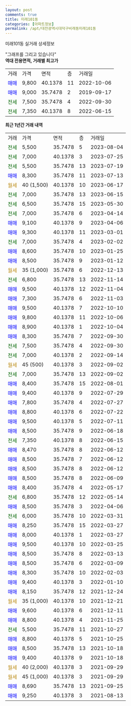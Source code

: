 ```yaml
---
layout: post
comments: true
title: 미래101동
categories: [아파트정보]
permalink: /apt/대전광역시대덕구비래동미래101동
---
```


미래101동 실거래 상세정보

<script type="text/javascript">
  google.charts.load('current', {'packages':['line', 'corechart']});
  google.charts.setOnLoadCallback(drawChart);

  function drawChart() {
    var data = new google.visualization.DataTable();
    data.addColumn('date', '거래일');
    data.addColumn('number', "매매");
    data.addColumn('number', "전세");
    data.addColumn('number', "전매");

    data.addRows([[new Date(Date.parse("2023-08-04")), null, 5500, null], [new Date(Date.parse("2023-07-25")), null, 7000, null], [new Date(Date.parse("2023-07-19")), null, 5500, null], [new Date(Date.parse("2023-07-13")), 8300, null, null], [new Date(Date.parse("2023-06-17")), null, null, null], [new Date(Date.parse("2023-06-15")), null, 7000, null], [new Date(Date.parse("2023-05-30")), null, 6500, null], [new Date(Date.parse("2023-04-14")), null, 7000, null], [new Date(Date.parse("2023-04-06")), 9100, null, null], [new Date(Date.parse("2023-03-01")), 9300, null, null], [new Date(Date.parse("2023-02-02")), null, 7000, null], [new Date(Date.parse("2023-01-25")), 8600, null, null], [new Date(Date.parse("2023-01-12")), 8500, null, null], [new Date(Date.parse("2022-12-13")), null, null, null], [new Date(Date.parse("2022-11-14")), null, 6800, null], [new Date(Date.parse("2022-11-04")), 9500, null, null], [new Date(Date.parse("2022-11-03")), 7300, null, null], [new Date(Date.parse("2022-10-10")), 9500, null, null], [new Date(Date.parse("2022-10-06")), 9800, null, null], [new Date(Date.parse("2022-10-04")), 8900, null, null], [new Date(Date.parse("2022-09-30")), 8300, null, null], [new Date(Date.parse("2022-09-30")), null, 7500, null], [new Date(Date.parse("2022-09-14")), null, 7000, null], [new Date(Date.parse("2022-09-02")), null, null, null], [new Date(Date.parse("2022-09-02")), null, 7000, null], [new Date(Date.parse("2022-08-01")), 8400, null, null], [new Date(Date.parse("2022-07-29")), 9400, null, null], [new Date(Date.parse("2022-07-27")), 7800, null, null], [new Date(Date.parse("2022-07-22")), 8800, null, null], [new Date(Date.parse("2022-07-11")), 9500, null, null], [new Date(Date.parse("2022-06-18")), 8500, null, null], [new Date(Date.parse("2022-06-15")), null, 7350, null], [new Date(Date.parse("2022-06-12")), 8470, null, null], [new Date(Date.parse("2022-06-12")), 8500, null, null], [new Date(Date.parse("2022-06-12")), 8500, null, null], [new Date(Date.parse("2022-06-09")), 8500, null, null], [new Date(Date.parse("2022-05-17")), 8400, null, null], [new Date(Date.parse("2022-05-14")), null, 6800, null], [new Date(Date.parse("2022-04-06")), 8500, null, null], [new Date(Date.parse("2022-03-31")), null, 6000, null], [new Date(Date.parse("2022-03-27")), 8250, null, null], [new Date(Date.parse("2022-03-27")), 8000, null, null], [new Date(Date.parse("2022-03-25")), 9500, null, null], [new Date(Date.parse("2022-03-13")), 8500, null, null], [new Date(Date.parse("2022-03-09")), 8500, null, null], [new Date(Date.parse("2022-02-03")), 8300, null, null], [new Date(Date.parse("2022-01-10")), 9400, null, null], [new Date(Date.parse("2021-12-24")), 8150, null, null], [new Date(Date.parse("2021-12-21")), null, null, null], [new Date(Date.parse("2021-12-11")), 9600, null, null], [new Date(Date.parse("2021-11-25")), 8800, null, null], [new Date(Date.parse("2021-10-27")), null, 5500, null], [new Date(Date.parse("2021-10-25")), 8800, null, null], [new Date(Date.parse("2021-10-18")), 8500, null, null], [new Date(Date.parse("2021-10-18")), 9400, null, null], [new Date(Date.parse("2021-09-29")), null, null, null], [new Date(Date.parse("2021-09-29")), null, null, null], [new Date(Date.parse("2021-09-25")), 8690, null, null], [new Date(Date.parse("2021-08-13")), 9250, null, null]]);

    var options = {
      hAxis: {
        format: 'yyyy/MM/dd'
      },    
      lineWidth: 0,
      pointsVisible: true,    
      title: '최근 1년간 유형별 실거래가 분포',
      legend: { position: 'bottom' }
    };

    var formatter = new google.visualization.NumberFormat({pattern:'###,###'} );
    formatter.format(data, 1);
    formatter.format(data, 2);
    
    setTimeout(function() {
        var chart = new google.visualization.LineChart(document.getElementById('columnchart_material'));
        chart.draw(data, (options));
        document.getElementById('loading').style.display = 'none';
    }, 200);
  }
</script>


<div id="loading" style="z-index:20; display: block; margin-left: 0px">"그래프를 그리고 있습니다"</div>
<div id="columnchart_material" style="width: 95%; margin-left: 0px; display: block"></div>
<!-- contents start -->
<b>역대 전용면적, 거래별 최고가</b>
<table class="sortable">
    <tr>
      <td>거래</td>
      <td>가격</td>
      <td>면적</td>
      <td>층</td>
      <td>거래일</td>
    </tr>
        <tr>
          <td><a style="color: blue">매매</a></td>
          <td>9,800</td>
          <td>40.1378</td>
          <td>11</td>
          <td>2022-10-06</td>
        </tr>            <tr>
          <td><a style="color: blue">매매</a></td>
          <td>9,000</td>
          <td>35.7478</td>
          <td>2</td>
          <td>2019-09-17</td>
        </tr>        
        <tr>
              <td><a style="color: darkgreen">전세</a></td>
              <td>7,500</td>
              <td>35.7478</td>
              <td>4</td>
              <td>2022-09-30</td>
            </tr>            <tr>
              <td><a style="color: darkgreen">전세</a></td>
              <td>7,350</td>
              <td>40.1378</td>
              <td>8</td>
              <td>2022-06-15</td>
            </tr>        
    
</table>

<b>최근 1년간 거래 내역</b>

<table class="sortable">
    <tr>
      <td>거래</td>
      <td>가격</td>
      <td>면적</td>
      <td>층</td>
      <td>거래일</td>
    </tr>
    <tr>
      <td><a style="color: darkgreen">전세</a></td>
      <td>5,500</td>
      <td>35.7478</td>
      <td>5</td>
      <td>2023-08-04</td>
    </tr>          <tr>
      <td><a style="color: darkgreen">전세</a></td>
      <td>7,000</td>
      <td>40.1378</td>
      <td>3</td>
      <td>2023-07-25</td>
    </tr>          <tr>
      <td><a style="color: darkgreen">전세</a></td>
      <td>5,500</td>
      <td>35.7478</td>
      <td>13</td>
      <td>2023-07-19</td>
    </tr>          <tr>
      <td><a style="color: blue">매매</a></td>
      <td>8,300</td>
      <td>35.7478</td>
      <td>11</td>
      <td>2023-07-13</td>
    </tr>          <tr>
      <td><a style="color: darkgoldenrod">월세</a></td>
      <td>40 (1,500)</td>
      <td>40.1378</td>
      <td>10</td>
      <td>2023-06-17</td>
    </tr>          <tr>
      <td><a style="color: darkgreen">전세</a></td>
      <td>7,000</td>
      <td>35.7478</td>
      <td>13</td>
      <td>2023-06-15</td>
    </tr>          <tr>
      <td><a style="color: darkgreen">전세</a></td>
      <td>6,500</td>
      <td>35.7478</td>
      <td>15</td>
      <td>2023-05-30</td>
    </tr>          <tr>
      <td><a style="color: darkgreen">전세</a></td>
      <td>7,000</td>
      <td>35.7478</td>
      <td>6</td>
      <td>2023-04-14</td>
    </tr>          <tr>
      <td><a style="color: blue">매매</a></td>
      <td>9,100</td>
      <td>40.1378</td>
      <td>9</td>
      <td>2023-04-06</td>
    </tr>          <tr>
      <td><a style="color: blue">매매</a></td>
      <td>9,300</td>
      <td>40.1378</td>
      <td>11</td>
      <td>2023-03-01</td>
    </tr>          <tr>
      <td><a style="color: darkgreen">전세</a></td>
      <td>7,000</td>
      <td>35.7478</td>
      <td>4</td>
      <td>2023-02-02</td>
    </tr>          <tr>
      <td><a style="color: blue">매매</a></td>
      <td>8,600</td>
      <td>35.7478</td>
      <td>10</td>
      <td>2023-01-25</td>
    </tr>          <tr>
      <td><a style="color: blue">매매</a></td>
      <td>8,500</td>
      <td>35.7478</td>
      <td>9</td>
      <td>2023-01-12</td>
    </tr>          <tr>
      <td><a style="color: darkgoldenrod">월세</a></td>
      <td>35 (1,000)</td>
      <td>35.7478</td>
      <td>6</td>
      <td>2022-12-13</td>
    </tr>          <tr>
      <td><a style="color: darkgreen">전세</a></td>
      <td>6,800</td>
      <td>35.7478</td>
      <td>13</td>
      <td>2022-11-14</td>
    </tr>          <tr>
      <td><a style="color: blue">매매</a></td>
      <td>9,500</td>
      <td>40.1378</td>
      <td>12</td>
      <td>2022-11-04</td>
    </tr>          <tr>
      <td><a style="color: blue">매매</a></td>
      <td>7,300</td>
      <td>35.7478</td>
      <td>6</td>
      <td>2022-11-03</td>
    </tr>          <tr>
      <td><a style="color: blue">매매</a></td>
      <td>9,500</td>
      <td>40.1378</td>
      <td>7</td>
      <td>2022-10-10</td>
    </tr>          <tr>
      <td><a style="color: blue">매매</a></td>
      <td>9,800</td>
      <td>40.1378</td>
      <td>11</td>
      <td>2022-10-06</td>
    </tr>          <tr>
      <td><a style="color: blue">매매</a></td>
      <td>8,900</td>
      <td>40.1378</td>
      <td>1</td>
      <td>2022-10-04</td>
    </tr>          <tr>
      <td><a style="color: blue">매매</a></td>
      <td>8,300</td>
      <td>35.7478</td>
      <td>7</td>
      <td>2022-09-30</td>
    </tr>          <tr>
      <td><a style="color: darkgreen">전세</a></td>
      <td>7,500</td>
      <td>35.7478</td>
      <td>4</td>
      <td>2022-09-30</td>
    </tr>          <tr>
      <td><a style="color: darkgreen">전세</a></td>
      <td>7,000</td>
      <td>40.1378</td>
      <td>2</td>
      <td>2022-09-14</td>
    </tr>          <tr>
      <td><a style="color: darkgoldenrod">월세</a></td>
      <td>45 (500)</td>
      <td>40.1378</td>
      <td>3</td>
      <td>2022-09-02</td>
    </tr>          <tr>
      <td><a style="color: darkgreen">전세</a></td>
      <td>7,000</td>
      <td>35.7478</td>
      <td>13</td>
      <td>2022-09-02</td>
    </tr>          <tr>
      <td><a style="color: blue">매매</a></td>
      <td>8,400</td>
      <td>35.7478</td>
      <td>15</td>
      <td>2022-08-01</td>
    </tr>          <tr>
      <td><a style="color: blue">매매</a></td>
      <td>9,400</td>
      <td>40.1378</td>
      <td>9</td>
      <td>2022-07-29</td>
    </tr>          <tr>
      <td><a style="color: blue">매매</a></td>
      <td>7,800</td>
      <td>35.7478</td>
      <td>4</td>
      <td>2022-07-27</td>
    </tr>          <tr>
      <td><a style="color: blue">매매</a></td>
      <td>8,800</td>
      <td>40.1378</td>
      <td>6</td>
      <td>2022-07-22</td>
    </tr>          <tr>
      <td><a style="color: blue">매매</a></td>
      <td>9,500</td>
      <td>40.1378</td>
      <td>5</td>
      <td>2022-07-11</td>
    </tr>          <tr>
      <td><a style="color: blue">매매</a></td>
      <td>8,500</td>
      <td>35.7478</td>
      <td>9</td>
      <td>2022-06-18</td>
    </tr>          <tr>
      <td><a style="color: darkgreen">전세</a></td>
      <td>7,350</td>
      <td>40.1378</td>
      <td>8</td>
      <td>2022-06-15</td>
    </tr>          <tr>
      <td><a style="color: blue">매매</a></td>
      <td>8,470</td>
      <td>35.7478</td>
      <td>8</td>
      <td>2022-06-12</td>
    </tr>          <tr>
      <td><a style="color: blue">매매</a></td>
      <td>8,500</td>
      <td>35.7478</td>
      <td>7</td>
      <td>2022-06-12</td>
    </tr>          <tr>
      <td><a style="color: blue">매매</a></td>
      <td>8,500</td>
      <td>35.7478</td>
      <td>8</td>
      <td>2022-06-12</td>
    </tr>          <tr>
      <td><a style="color: blue">매매</a></td>
      <td>8,500</td>
      <td>35.7478</td>
      <td>8</td>
      <td>2022-06-09</td>
    </tr>          <tr>
      <td><a style="color: blue">매매</a></td>
      <td>8,400</td>
      <td>35.7478</td>
      <td>4</td>
      <td>2022-05-17</td>
    </tr>          <tr>
      <td><a style="color: darkgreen">전세</a></td>
      <td>6,800</td>
      <td>35.7478</td>
      <td>12</td>
      <td>2022-05-14</td>
    </tr>          <tr>
      <td><a style="color: blue">매매</a></td>
      <td>8,500</td>
      <td>35.7478</td>
      <td>3</td>
      <td>2022-04-06</td>
    </tr>          <tr>
      <td><a style="color: darkgreen">전세</a></td>
      <td>6,000</td>
      <td>35.7478</td>
      <td>10</td>
      <td>2022-03-31</td>
    </tr>          <tr>
      <td><a style="color: blue">매매</a></td>
      <td>8,250</td>
      <td>35.7478</td>
      <td>15</td>
      <td>2022-03-27</td>
    </tr>          <tr>
      <td><a style="color: blue">매매</a></td>
      <td>8,000</td>
      <td>40.1378</td>
      <td>1</td>
      <td>2022-03-27</td>
    </tr>          <tr>
      <td><a style="color: blue">매매</a></td>
      <td>9,500</td>
      <td>40.1378</td>
      <td>10</td>
      <td>2022-03-25</td>
    </tr>          <tr>
      <td><a style="color: blue">매매</a></td>
      <td>8,500</td>
      <td>35.7478</td>
      <td>8</td>
      <td>2022-03-13</td>
    </tr>          <tr>
      <td><a style="color: blue">매매</a></td>
      <td>8,500</td>
      <td>35.7478</td>
      <td>6</td>
      <td>2022-03-09</td>
    </tr>          <tr>
      <td><a style="color: blue">매매</a></td>
      <td>8,300</td>
      <td>35.7478</td>
      <td>10</td>
      <td>2022-02-03</td>
    </tr>          <tr>
      <td><a style="color: blue">매매</a></td>
      <td>9,400</td>
      <td>40.1378</td>
      <td>3</td>
      <td>2022-01-10</td>
    </tr>          <tr>
      <td><a style="color: blue">매매</a></td>
      <td>8,150</td>
      <td>35.7478</td>
      <td>12</td>
      <td>2021-12-24</td>
    </tr>          <tr>
      <td><a style="color: darkgoldenrod">월세</a></td>
      <td>35 (1,000)</td>
      <td>40.1378</td>
      <td>10</td>
      <td>2021-12-21</td>
    </tr>          <tr>
      <td><a style="color: blue">매매</a></td>
      <td>9,600</td>
      <td>40.1378</td>
      <td>6</td>
      <td>2021-12-11</td>
    </tr>          <tr>
      <td><a style="color: blue">매매</a></td>
      <td>8,800</td>
      <td>40.1378</td>
      <td>4</td>
      <td>2021-11-25</td>
    </tr>          <tr>
      <td><a style="color: darkgreen">전세</a></td>
      <td>5,500</td>
      <td>35.7478</td>
      <td>11</td>
      <td>2021-10-27</td>
    </tr>          <tr>
      <td><a style="color: blue">매매</a></td>
      <td>8,800</td>
      <td>40.1378</td>
      <td>5</td>
      <td>2021-10-25</td>
    </tr>          <tr>
      <td><a style="color: blue">매매</a></td>
      <td>8,500</td>
      <td>35.7478</td>
      <td>13</td>
      <td>2021-10-18</td>
    </tr>          <tr>
      <td><a style="color: blue">매매</a></td>
      <td>9,400</td>
      <td>40.1378</td>
      <td>9</td>
      <td>2021-10-18</td>
    </tr>          <tr>
      <td><a style="color: darkgoldenrod">월세</a></td>
      <td>40 (2,000)</td>
      <td>40.1378</td>
      <td>3</td>
      <td>2021-09-29</td>
    </tr>          <tr>
      <td><a style="color: darkgoldenrod">월세</a></td>
      <td>45 (1,000)</td>
      <td>40.1378</td>
      <td>3</td>
      <td>2021-09-29</td>
    </tr>          <tr>
      <td><a style="color: blue">매매</a></td>
      <td>8,690</td>
      <td>35.7478</td>
      <td>13</td>
      <td>2021-09-25</td>
    </tr>          <tr>
      <td><a style="color: blue">매매</a></td>
      <td>9,250</td>
      <td>40.1378</td>
      <td>3</td>
      <td>2021-08-13</td>
    </tr>      </table>
<!-- contents end -->    

